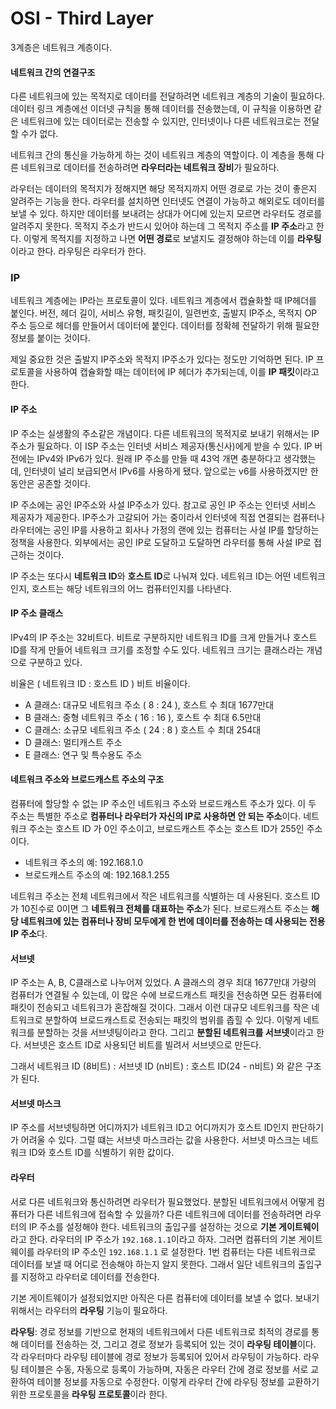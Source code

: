 # OSI - Third Layer

3계층은 네트워크 계층이다.



#### 네트워크 간의 연결구조

다른 네트워크에 있는 목적지로 데이터를 전달하려면 네트워크 계층의 기술이 필요하다. 데이터 링크 계층에선 이더넷 규칙을 통해 데이터를 전송했는데, 이 규칙을 이용하면 같은 네트워크에 있는 데이터로는 전송할 수 있지만, 인터넷이나 다른 네트워크로는 전달할 수가 없다.

네트워크 간의 통신을 가능하게 하는 것이 네트워크 계층의 역할이다. 이 계층을 통해 다른 네트워크로 데이터를 전송하려면 **라우터라는 네트워크 장비**가 필요하다.

라우터는 데이터의 목적지가 정해지면 해당 목적지까지 어떤 경로로 가는 것이 좋은지 알려주는 기능을 한다. 라우터를 설치하면 인터넷도 연결이 가능하고 해외로도 데이터를 보낼 수 있다. 하지만 데이터를 보내려는 상대가 어디에 있는지 모르면 라우터도 경로를 알려주지 못한다. 목적지 주소가 반드시 있어야 하는데 그 목적지 주소를 **IP 주소**라고 한다. 이렇게 목적지를 지정하고 나면 **어떤 경로**로 보낼지도 결정해야 하는데 이를 **라우팅**이라고 한다. 라우팅은 라우터가 한다.



### IP

네트워크 계층에는 IP라는 프로토콜이 있다. 네트워크 계층에서 캡슐화할 때 IP헤더를 붙인다. 버전, 헤더 길이, 서비스 유형, 패킷길이, 일련번호, 출발지 IP주소, 목적지 OP 주소 등으로 헤더를 만들어서 데이터에 붙인다. 데이터를 정확헤 전달하기 위해 필요한 정보를 붙이는 것이다.

제일 중요한 것은 출발지 IP주소와 목적지 IP주소가 있다는 정도만 기억하면 된다. IP 프로토콜을 사용하여 캡슐화할 때는 데이터에 IP 헤더가 추가되는데, 이를 **IP 패킷**이라고 한다.



#### IP 주소

IP 주소는 실생활의 주소같은 개념이다. 다른 네트워크의 목적지로 보내기 위해서는 IP 주소가 필요하다. 이 ISP 주소는 인터넷 서비스 제공자(통신사)에게 받을 수 있다. IP 버전에는 IPv4와 IPv6가 있다. 원래 IP 주소를 만들 때 43억 개면 충분하다고 생각했는데, 인터넷이 널리 보급되면서 IPv6를 사용하게 됐다. 앞으로는 v6를 사용하겠지만 한동안은 공존할 것이다.

IP 주소에는 공인 IP주소와 사설 IP주소가 있다. 참고로 공인 IP 주소는 인터넷 서비스 제공자가 제공한다. IP주소가 고갈되어 가는 중이라서 인터넷에 직접 연결되는 컴퓨터나 라우터에는 공인 IP를 사용하고 회사나 가정의 랜에 있는 컴퓨터는 사설 IP를 할당하는 정책을 사용한다. 외부에서는 공인 IP로 도달하고 도달하면 라우터를 통해 사설 IP로 접근하는 것이다.

IP 주소는 또다시 **네트워크 ID**와 **호스트 ID**로 나눠져 있다. 네트워크 ID는 어떤 네트워크인지, 호스트는 해당 네트워크의 어느 컴퓨터인지를 나타낸다.



#### IP 주소 클래스

IPv4의 IP 주소는 32비트다. 비트로 구분하지만 네트워크 ID를 크게 만들거나 호스트 ID를 작게 만들어 네트워크 크기를 조정할 수도 있다. 네트워크 크기는 클래스라는 개념으로 구분하고 있다.

비율은 ( 네트워크 ID : 호스트 ID ) 비트 비율이다.

- A 클래스: 대규모 네트워크 주소 ( 8 : 24 ), 호스트 수 최대 1677만대
- B 클래스: 중형 네트워크 주소 ( 16 : 16 ), 호스트 수 최대 6.5만대
- C 클래스: 소규모 네트워크 주소 ( 24 : 8 ) 호스트 수 최대 254대
- D 클래스: 멀티캐스트 주소
- E 클래스: 연구 및 특수용도 주소



#### 네트워크 주소와 브로드캐스트 주소의 구조

컴퓨터에 할당할 수 없는 IP 주소인 네트워크 주소와 브로드캐스트 주소가 있다. 이 두 주소는 특별한 주소로 **컴퓨터나 라우터가 자신의 IP로 사용하면  안 되는 주소**이다. 네트워크 주소는 호스트 ID 가 0인 주소이고, 브로드캐스트 주소는 호스트 ID가 255인 주소이다.

- 네트워크 주소의 예: 192.168.1.0
- 브로드캐스트 주소의 예: 192.168.1.255

네트워크 주소는 전체 네트워크에서 작은 네트워크를 식별하는 데 사용된다. 호스트 ID가 10진수로 0이면 그 **네트워크 전체를 대표하는 주소**가 된다. 브로드캐스트 주소는 **해당 네트워크에 있는 컴퓨터나 장비 모두에게 한 번에 데이터를 전송하는 데 사용되는 전용 IP 주소**다.



#### 서브넷

IP 주소는 A, B, C클래스로 나누어져 있었다. A 클래스의 경우 최대 1677만대 가량의 컴퓨터가 연결될 수 있는데, 이 많은 수에 브로드캐스트 패킷을 전송하면 모든 컴퓨터에 패킷이 전송되고 네트워크가 혼잡해질 것이다. 그래서 이런 대규모 네트워크를 작은 네트워크로 분할하여 브로드캐스트로 전송되는 패킷의 범위를 좁힐 수 있다. 이렇게 네트워크를 분할하는 것을 서브넷팅이라고 한다. 그리고 **분할된 네트워크를 서브넷**이라고 한다. 서브넷은 호스트 ID로 사용되던 비트를 빌려서 서브넷으로 만든다.

그래서 네트워크 ID (8비트) : 서브넷 ID (n비트) : 호스트 ID(24 - n비트) 와 같은 구조가 된다.



#### 서브넷 마스크

IP 주소를 서브넷팅하면 어디까지가 네트워크 ID고 어디까지가 호스트 ID인지 판단하기가 어려울 수 있다. 그럴 떄는 서브넷 마스크라는 값을 사용한다. 서브넷 마스크는 네트워크 ID와 호스트 ID를 식별하기 위한 값이다.



#### 라우터

서로 다른 네트워크와 통신하려면 라우터가 필요했었다. 분할된 네트워크에서 어떻게 컴퓨터가 다른 네트워크에 접속할 수 있을까? 다른 네트워크에 데이터를 전송하려면 라우터의 IP 주소를 설정해야 한다. 네트워크의 출입구를 설정하는 것으로 **기본 게이트웨이**라고 한다. 라우터의 IP 주소가 `192.168.1.1`이라고 하자. 그러면 컴퓨터의 기본 게이트 웨이를 라우터의 IP 주소인 `192.168.1.1` 로 설정한다. 1번 컴퓨터는 다른 네트워크로 데이터를 보낼 때 어디로 전송해야 하는지 알지 못한다. 그래서 일단 네트워크의 출입구를 지정하고 라우터로 데이터를 전송한다.

기본 게이트웨이가 설정되었지만 아직은 다른 컴퓨터에 데이터를 보낼 수 없다. 보내기 위해서는 라우터의 **라우팅** 기능이 필요하다.

**라우팅**: 경로 정보를 기반으로 현재의 네트워크에서 다른 네트워크로 최적의 경로를 통해 데이터를 전송하는 것, 그리고 경로 정보가 등록되어 있는 것이 **라우팅 테이블**이다. 각 라우터마다 라우팅 테이블에 경로 정보가 등록되어 있어서 라우팅이 가능하다. 라우팅 테이블은 수동, 자동으로 등록이 가능하며, 자동은 라우터 간에 경로 정보를 서로 교환하여 테이블 정보를 자동으로 수정한다. 이렇게 라우터 간에 라우팅 정보를 교환하기 위한 프로토콜을 **라우팅 프로토콜**이라 한다.